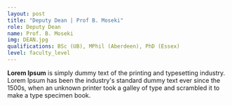 ```yaml
---
layout: post
title: "Deputy Dean | Prof B. Moseki"
role: Deputy Dean
name: Prof. B. Moseki
img: DEAN.jpg
qualifications: BSc (UB), MPhil (Aberdeen), PhD (Essex)
level: faculty_level
---
```


<b>Lorem Ipsum</b> is simply dummy text of the printing and typesetting industry. Lorem Ipsum has been the industry's standard dummy text ever since the 1500s, when an unknown printer took a galley of type and scrambled it to make a type specimen book.